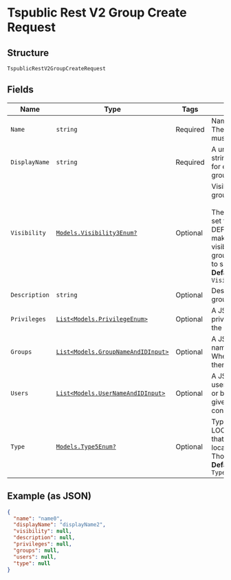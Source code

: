 
# Tspublic Rest V2 Group Create Request

## Structure

`TspublicRestV2GroupCreateRequest`

## Fields

| Name | Type | Tags | Description |
|  --- | --- | --- | --- |
| `Name` | `string` | Required | Name of the user group. The group name string must be unique. |
| `DisplayName` | `string` | Required | A unique display name string for the user group, for example, Developer group. |
| `Visibility` | [`Models.Visibility3Enum?`](../../doc/models/visibility-3-enum.md) | Optional | Visibility of the user group.<br><br>The visibility attribute is set to DEFAULT. The DEFAULT attribute makes the user group visible for other user groups and allows them to share objects.<br>**Default**: `Visibility3Enum.DEFAULT` |
| `Description` | `string` | Optional | Description text for the group. |
| `Privileges` | [`List<Models.PrivilegeEnum>`](../../doc/models/privilege-enum.md) | Optional | A JSON array of privileges assigned to the group |
| `Groups` | [`List<Models.GroupNameAndIDInput>`](../../doc/models/group-name-and-id-input.md) | Optional | A JSON array of group names or GUIDs or both. When both are given then id is considered |
| `Users` | [`List<Models.UserNameAndIDInput>`](../../doc/models/user-name-and-id-input.md) | Optional | A JSON array of name of users or GUIDs of users or both. When both are given then id is considered |
| `Type` | [`Models.Type5Enum?`](../../doc/models/type-5-enum.md) | Optional | Type of user group. LOCAL_GROUP indicates that the user is created locally in the ThoughtSpot system.<br>**Default**: `Type5Enum.LOCAL_GROUP` |

## Example (as JSON)

```json
{
  "name": "name0",
  "displayName": "displayName2",
  "visibility": null,
  "description": null,
  "privileges": null,
  "groups": null,
  "users": null,
  "type": null
}
```

